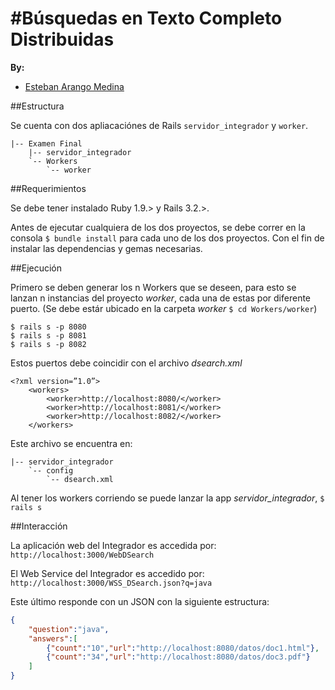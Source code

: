 #Búsquedas en Texto Completo Distribuidas
========

**By:**
  
   * [Esteban Arango Medina](https://github.com/esbanarango)

##Estructura

Se cuenta con dos apliacaciónes de Rails `servidor_integrador` y `worker`.

	|-- Examen Final
		|-- servidor_integrador
		`-- Workers
		    `-- worker

##Requerimientos

Se debe tener instalado Ruby 1.9.> y Rails 3.2.>.

Antes de ejecutar cualquiera de los dos proyectos, se debe correr en la consola `$ bundle install` para cada uno de los dos proyectos. Con el fin de instalar las dependencias y gemas necesarias.

##Ejecución

Primero se deben generar los n Workers que se deseen, para esto se lanzan n instancias del proyecto _worker_, cada una de estas por diferente puerto. (Se debe estár ubicado en la carpeta _worker_ `$ cd Workers/worker`)

	$ rails s -p 8080
	$ rails s -p 8081
	$ rails s -p 8082


Estos puertos debe coincidir con el archivo _dsearch.xml_

    <?xml version=”1.0”> 
    	<workers>
	    	<worker>http://localhost:8080/</worker> 
	    	<worker>http://localhost:8081/</worker> 
			<worker>http://localhost:8082/</worker> 
    	</workers>

Este archivo se encuentra en:
	
	|-- servidor_integrador
		`-- config
		    `-- dsearch.xml

Al tener los workers corriendo se puede lanzar la app *servidor_integrador*, `$ rails s`

##Interacción

La aplicación web del Integrador es accedida por: 
`http://localhost:3000/WebDSearch`

El Web Service del Integrador es accedido por: 
`http://localhost:3000/WSS_DSearch.json?q=java`

Este último responde con un JSON con la siguiente estructura:
```json
{
	"question":"java",
	"answers":[
		{"count":"10","url":"http://localhost:8080/datos/doc1.html"},
		{"count":"34","url":"http://localhost:8080/datos/doc3.pdf"}
	]
}
```
	
